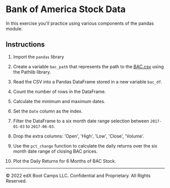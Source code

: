 # Bank of America Stock Data

In this exercise you'll practice using various components of the pandas module.

## Instructions

1. Import the `pandas` library

2. Create a variable `bac_path` that represents the path to the [BAC.csv](Resources/BAC.csv) using the Pathlib library.

3. Read the CSV into a Pandas DataFrame stored in a new variable `bac_df`.

4. Count the number of rows in the DataFrame.

5. Calculate the minimum and maximum dates.

6. Set the `Date` column as the index.

7. Filter the DataFrame to a six month date range selection between `2017-01-03` to `2017-06-03`.

8. Drop the extra columns: 'Open', 'High', 'Low', 'Close', 'Volume'.

9. Use the `pct_change` function to calculate the daily returns over the six month date range of closing BAC prices.

10. Plot the Daily Returns for 6 Months of BAC Stock.

---

© 2022 edX Boot Camps LLC. Confidential and Proprietary. All Rights Reserved.
